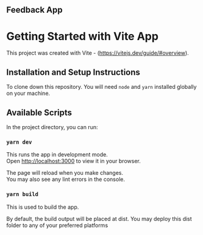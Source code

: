 ## Feedback App



# Getting Started with Vite App

This project was created with Vite - (https://vitejs.dev/guide/#overview).


## Installation and Setup Instructions

To clone down this repository. You will need `node` and `yarn` installed globally on your machine.  

## Available Scripts

In the project directory, you can run:

### `yarn dev`

This runs the app in development mode.\
Open [http://localhost:3000](http://localhost:3000) to view it in your browser.

The page will reload when you make changes.\
You may also see any lint errors in the console.

### `yarn build`

This is used to build the app.

By default, the build output will be placed at dist.
You may deploy this dist folder to any of your preferred platforms
